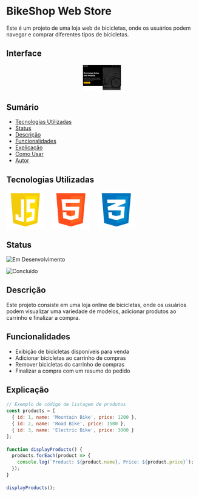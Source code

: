 # BikeShop Web Store

Este é um projeto de uma loja web de bicicletas, onde os usuários podem navegar e comprar diferentes tipos de bicicletas.

## Interface

<div align="center">
  <img src="img/logo.png" alt="Imagem do Projeto" width="100">
</div>

## Sumário

- [Tecnologias Utilizadas](#tecnologias-utilizadas)
- [Status](#status)
- [Descrição](#descrição)
- [Funcionalidades](#funcionalidades)
- [Explicação](#explicação)
- [Como Usar](#como-usar)
- [Autor](#autor)

## Tecnologias Utilizadas

<div style="display: flex; flex-direction: row;">
  <div style="margin-right: 20px; display: flex; justify-content: flex-start;">
    <img src="img/js.png" alt="Logo Linguagem" width="100"/>
  </div>
  <div style="margin-right: 20px; display: flex; justify-content: flex-start;">
    <img src="img/html.png" alt="Logo Linguagem" width="100"/>
  </div>
  <div style="margin-right: 20px; display: flex; justify-content: flex-start;">
    <img src="img/css.png" alt="Logo Linguagem" width="100"/>
  </div>
</div>

## Status

![Em Desenvolvimento](http://img.shields.io/static/v1?label=STATUS&message=EM%20DESENVOLVIMENTO&color=RED&style=for-the-badge)

![Concluído](http://img.shields.io/static/v1?label=STATUS&message=CONCLUIDO&color=GREEN&style=for-the-badge)

<!-- -->

## Descrição

Este projeto consiste em uma loja online de bicicletas, onde os usuários podem visualizar uma variedade de modelos, adicionar produtos ao carrinho e finalizar a compra.

## Funcionalidades

- Exibição de bicicletas disponíveis para venda
- Adicionar bicicletas ao carrinho de compras
- Remover bicicletas do carrinho de compras
- Finalizar a compra com um resumo do pedido

## Explicação

```javascript
// Exemplo de código de listagem de produtos
const products = [
  { id: 1, name: 'Mountain Bike', price: 1200 },
  { id: 2, name: 'Road Bike', price: 1500 },
  { id: 3, name: 'Electric Bike', price: 3000 }
];

function displayProducts() {
  products.forEach(product => {
    console.log(`Product: ${product.name}, Price: ${product.price}`);
  });
}

displayProducts();
